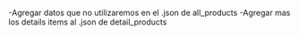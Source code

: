 -Agregar datos que no utilizaremos en el .json de all_products
-Agregar mas los details items al .json de detail_products